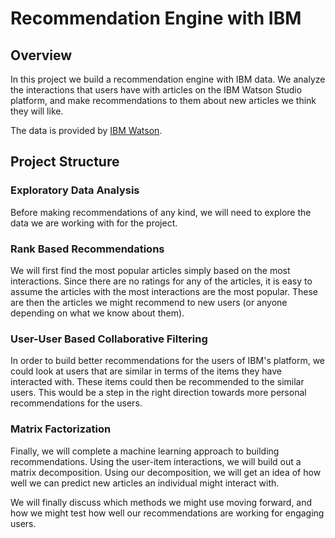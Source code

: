 # Recommendation Engine with IBM

## Overview

In this project we build a recommendation engine with IBM data. We analyze the interactions that users have with articles on the IBM Watson Studio platform, and make recommendations to them about new articles we think they will like.

The data is provided by [IBM Watson](https://www.ibm.com/watson). 

## Project Structure

### Exploratory Data Analysis

Before making recommendations of any kind, we will need to explore the data we are working with for the project.

### Rank Based Recommendations

We will first find the most popular articles simply based on the most interactions. Since there are no ratings for any of the articles, it is easy to assume the articles with the most interactions are the most popular. These are then the articles we might recommend to new users (or anyone depending on what we know about them).

### User-User Based Collaborative Filtering

In order to build better recommendations for the users of IBM's platform, we could look at users that are similar in terms of the items they have interacted with. These items could then be recommended to the similar users. This would be a step in the right direction towards more personal recommendations for the users.

### Matrix Factorization

Finally, we will complete a machine learning approach to building recommendations. Using the user-item interactions, we will build out a matrix decomposition. Using our decomposition, we will get an idea of how well we can predict new articles an individual might interact with.

We will finally discuss which methods we might use moving forward, and how we might test how well our recommendations are working for engaging users.
